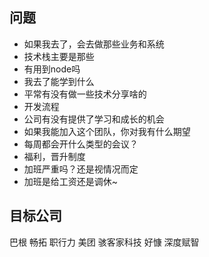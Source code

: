 ## 问题
+ 如果我去了，会去做那些业务和系统
+ 技术栈主要是那些
+ 有用到node吗
+ 我去了能学到什么
+ 平常有没有做一些技术分享啥的
+ 开发流程
+ 公司有没有提供了学习和成长的机会
+ 如果我能加入这个团队，你对我有什么期望
+ 每周都会开什么类型的会议？
+ 福利，晋升制度
+ 加班严重吗？还是视情况而定
+ 加班是给工资还是调休~

## 目标公司
巴根
畅拓
职行力
美团
骇客家科技
好慷
深度赋智

